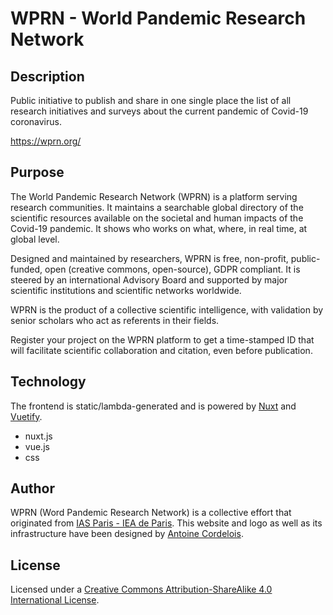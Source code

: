 
# WPRN - World Pandemic Research Network

## Description
Public initiative to publish and share in one single place the list of all research initiatives and surveys about the current pandemic of Covid-19 coronavirus.

https://wprn.org/

## Purpose
The World Pandemic Research Network (WPRN) is a platform serving research communities. It maintains a searchable global directory of the scientific resources available on the societal and human impacts of the Covid-19 pandemic. It shows who works on what, where, in real time, at global level.

Designed and maintained by researchers, WPRN is free, non-profit, public-funded, open (creative commons, open-source), GDPR compliant. It is steered by an international Advisory Board and supported by major scientific institutions and scientific networks worldwide.

WPRN is the product of a collective scientific intelligence, with validation by senior scholars who act as referents in their fields.

Register your project on the WPRN platform to get a time-stamped ID that will facilitate scientific collaboration and citation, even before publication.

## Technology
The frontend is static/lambda-generated and is powered by [Nuxt](https://nuxtjs.org/) and [Vuetify](http://vuetifyjs.com/).
- nuxt.js
- vue.js
- css

## Author
WPRN (Word Pandemic Research Network) is a collective effort that originated from [IAS Paris - IEA de Paris](https://www.paris-iea.fr/en/).
This website and logo as well as its infrastructure have been designed by [Antoine Cordelois](https://www.linkedin.com/in/antoine-cordelois/?locale=en_US).

## License
Licensed under a [Creative Commons Attribution-ShareAlike 4.0 International License](http://creativecommons.org/licenses/by-sa/4.0/).
